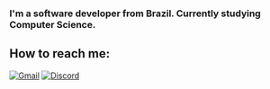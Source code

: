 ### I'm a software developer from Brazil. Currently studying Computer Science.

## How to reach me:
[![Gmail](https://img.shields.io/badge/Gmail-D14836?style=for-the-badge&logo=gmail&logoColor=white "edmarm7080@gmail.com")](mailto:edmarm7080@gmail.com)
[![Discord](https://img.shields.io/badge/Discord-7289DA?style=for-the-badge&logo=discord&logoColor=white "Discord")](https://discordapp.com/users/276733826569338880/)
